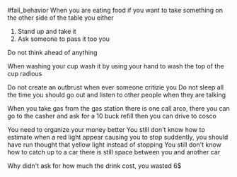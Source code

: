 #fail_behavior 
When you are eating food if you want to take something on the other side of the table you either 
1. Stand up and take it 
2. Ask someone to pass it too you


Do not think ahead of anything 

When washing your cup wash it by using your hand to wash the top of the cup radious 


Do not create an outbrust when ever someone critizie you 
 Do not sleep all the time you should go out and listen to other people when they are talking 


When you take gas from the gas station there is one call arco, there you can go to the casher and ask for a 10 buck refill then you can drive to cosco 

You need to organize your money better 
You still don't know how to estimate when a red light appear causing you to stop suddently, you should have run thought that yellow light instead of stopping 
You still don't know how to catch up to a car there is still space between you and another car

Why didn't ask for how much the drink cost, you wasted 6$


